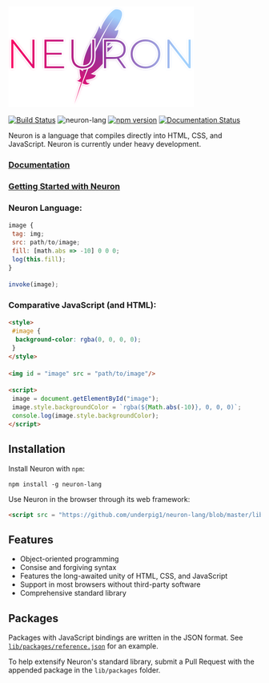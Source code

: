 ![Neuron](docs/g1143.png)

[![Build Status](https://travis-ci.com/underpig1/neuron-lang.svg?token=mzNPUMLDXoM8ZdHFTfyh&branch=master)](https://travis-ci.com/underpig1/neuron-lang)
![neuron-lang](https://github.com/underpig1/neuron-lang/workflows/neuron-lang/badge.svg)
[![npm version](https://badge.fury.io/js/neuron-lang.svg)](https://badge.fury.io/js/neuron-lang)
[![Documentation Status](https://readthedocs.org/projects/neuron-lang/badge/?version=master)](https://neuron-lang.readthedocs.io/en/master/?badge=master)

Neuron is a language that compiles directly into HTML, CSS, and JavaScript. Neuron is currently under heavy development.

### [Documentation](https://neuron-lang.readthedocs.io/en/master/)
### [Getting Started with Neuron](https://neuron-lang.readthedocs.io/en/master/getting-started.html)

### Neuron Language:
```javascript
image {
 tag: img;
 src: path/to/image;
 fill: [math.abs => -10] 0 0 0;
 log(this.fill);
}

invoke(image);
```
### Comparative JavaScript (and HTML):
```html
<style>
 #image {
  background-color: rgba(0, 0, 0, 0);
 }
</style>

<img id = "image" src = "path/to/image"/>

<script>
 image = document.getElementById("image");
 image.style.backgroundColor = `rgba(${Math.abs(-10)}, 0, 0, 0)`;
 console.log(image.style.backgroundColor);
</script>
```

## Installation
Install Neuron with `npm`:
```
npm install -g neuron-lang
```
Use Neuron in the browser through its web framework:
```html
<script src = "https://github.com/underpig1/neuron-lang/blob/master/lib/browser/browser.mjs" type = "module"></script>
```

## Features
- Object-oriented programming
- Consise and forgiving syntax
- Features the long-awaited unity of HTML, CSS, and JavaScript
- Support in most browsers without third-party software
- Comprehensive standard library

## Packages
Packages with JavaScript bindings are written in the JSON format. See [`lib/packages/reference.json`](https://github.com/underpig1/neuron-lang/blob/master/lib/packages/reference.json) for an example.

To help extensify Neuron's standard library, submit a Pull Request with the appended package in the `lib/packages` folder.
